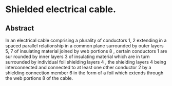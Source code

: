 # Shielded electrical cable.

## Abstract
In an electrical cable comprising a plurality of conductors 1, 2 extending in a spaced parallel relationship in a common plane surrounded by outer layers 5, 7 of insulating material joined by web portions 8 , certain conductors 1 are sur rounded by inner layers 3 of insulating material which are in turn surrounded by individual foil shielding layers 4 , the shielding layers 4 being interconnected and connected to at least one other conductor 2 by a shielding connection member 6 in the form of a foil which extends through the web portions 8 of the cable.